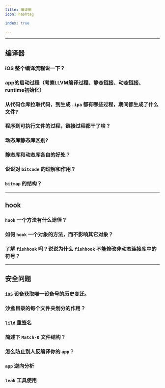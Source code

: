 ```yaml
---
title: 编译器
icon: hashtag

index: true

---
```


<!-- more -->

------

## 编译器

### iOS 整个编译流程说一下？

### app的启动过程（考察LLVM编译过程、静态链接、动态链接、runtime初始化）

### 从代码仓库拉取代码，到生成 `.ipa` 都有哪些过程，期间都生成了什么文件?

### 程序到可执行文件的过程，链接过程都干了啥？

### 动态库静态库区别?

### 静态库和动态库各自的好处？

### 说说对 `bitcode` 的理解和作用？

### `bitmap` 的结构？

------

## hook

### `hook` 一个方法有什么途径？

### 如何 `hook` 一个对象的方法，而不影响其它对象？

### 了解 `fishhook` 吗？说说为什么 `fishhook` 不能修改非动态连接库中的符号？

------

## 安全问题

### `iOS` 设备获取唯一设备号的历史变迁。

### 沙盒目录的每个文件夹划分的作用？

### `lild` 重签名

### 简述下 `Match-O` 文件结构？

### 怎么防止别人反编译你的 `app`？

### `app` 逆向分析

### `leak` 工具使用